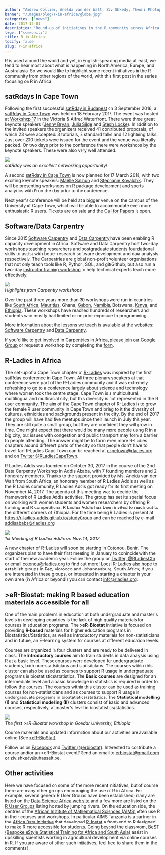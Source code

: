 ```yaml
---
author: "Andrew Collier, Anelda van der Walt, Ziv Shkedy, Theoni Photopoulou, Margareth Gfrerer and Heather Turner"
banner: "/images/blog/r-in-africa/globe.jpg"
categories: ["news"]
date: 2017-12-01
description: "Round-up of initiatives in the R community across Africa."
tags: ["community"]
title: R in Africa
tocify: false
slug: r-in-africa
---
```


R is used around the world and yet, in English-speaking media at least, we tend 
to hear most about what is happening in North America, Europe, and Australasia.
So we would like to highlight some recent initiatives in the R 
community from other regions of the world, with this first post in the series 
focusing on R in Africa.

<!--more--> 

## satRdays in Cape Town

Following the first successful 
[satRday in Budapest](http://budapest.satrdays.org/) on 3 September 2016, a 
[satRday in Cape Town](http://capetown2017.satrdays.org/) was held on 
18 February 2017. The event was hosted at 
[Workshop 17](http://workshop17.co.za/) in the Victoria & Alfred Waterfront. 
There were three great keynote speakers 
([Jenny Bryan](https://twitter.com/JennyBryan), 
[Julia Silge](https://twitter.com/juliasilge) and 
[Steph Locke](https://twitter.com/SteffLocke)). In addition to the invited 
speakers the organizers received 41 contributed proposals, of which 23 were 
accepted: 3 tutorials, 8 standard talks and 12 lightning talks. Just over 200 
tickets were issued for the event and the venue was literally packed. On two 
days prior to the conference there were workshops by the keynote speakers. 
These were also very well attended.

![](/images/blog/r-in-africa/D3S_6897.JPG)
*<br/>satRday was an excellent networking opportunity!*

A second [satRday in Cape Town](http://capetown2018.satrdays.org/) is now
planned for 17 March 2018, with two exciting keynote speakers: [Maëlle Salmon](https://twitter.com/maelle) and 
[Stephanie Kovalchik](https://twitter.com/StatsOnTheT). 
They will be presenting workshops on R package development and sports analytics
with R on the day prior to the conference.

Next year's conference will be held at a bigger venue on the campus of the 
University of Cape Town, which will be able to accommodate even more 
enthusiastic R users. Tickets are on sale and the 
[Call for Papers](https://www.papercall.io/satrday-cape-town-2018) is open.

## Software/Data Carpentry

Since 2015 [Software Carpentry](https://software-carpentry.org/) and 
[Data Carpentry](http://www.datacarpentry.org/) have been enabling R capacity
development in Africa. Software and Data Carpentry host two-day workshops 
teaching researchers and postgraduate students foundational skills to assist 
with better research software development and data analysis respectively. 
The Carpentries are global non-profit volunteer organisations that not only 
teach tools like R, Python, SQL, and git/Github, but also run a two-day 
[instructor training workshop](https://carpentries.github.io/instructor-training/) 
to help technical experts teach more effectively.

![](/images/blog/r-in-africa/carpentries.jpg)
*<br/>Highlights from Carpentry workshops*

Over the past three years more than 30 workshops were run in countries like 
[South Africa](https://software-carpentry.org/blog/2017/05/instructor-training-south-africa.html), 
[Mauritius](https://software-carpentry.org/blog/2017/09/mauritius.html), Ghana,
[Gabon](https://software-carpentry.org/blog/2017/09/mauritius.html),
[Namibia](https://software-carpentry.org/blog/2017/09/namibia.html), Botswana,
[Kenya](http://www.datacarpentry.org/blog/tdwg/), and
[Ethiopia](https://software-carpentry.org/blog/2017/09/ethiopia.html). These 
workshops have reached hundreds of researchers and students who mostly had 
limited or no prior exposure to programming. 

More information about the lessons we teach is available at the websites: 
[Software Carpentry](https://software-carpentry.org/lessons/) and 
[Data Carpentry](http://www.datacarpentry.org/lessons/).

If you'd like to get involved in Carpentries in Africa, please
[join our Google Group](https://groups.google.com/forum/#!forum/swc-za) or 
request a workshop by completing the [form](https://software-carpentry.org/workshops/request/).

## R-Ladies in Africa

The set-up of a Cape Town chapter of [R-Ladies](https://rladies.org/) 
was inspired by the first satRday
conference in Cape Town. All three plenary speakers at that conference
were part of the R-Ladies community and it was extremely refreshing to go to a
conference largely about science and technology where women took the centre 
stage. Cape Town is a multicultural, multilingual and multiracial city, but this
diversity is not represented in the R user community. The aim of the Cape Town 
chapter of R-Ladies is to grow the female R user community in Cape Town and
bring to it the diversity of cultures, ethnicities and backgrounds present in 
the city. By the end of 2017 the group will have had five meetups since their 
launch in July this year. They are still quite a small group, but they are 
confident they will grow in time. One might expect that there would be 
many more people using R in a big city, but issues with congestion and public
transport may form a barrier to people attending. The answer might be to form
even more R-Ladies chapters around different parts of the city so that people
don’t have to travel far! R-Ladies Cape Town can be reached at 
<capetown@rladies.org> and on 
[Twitter @RLadiesCapeTown](https://twitter.com/rladiescapetown).

R Ladies Addis was founded on October 30, 2017 in the course of the 2nd Data 
Carpentry Workshop in Addis Ababa, with 7 founding members and 2 honorary 
members. Thanks to the support provided by Ms. Anelda van der Walt from 
South Africa, an honorary member of R Ladies Addis as well as the R Ladies 
community, R Ladies Addis got ready for its first meeting on November 14, 2017. 
The agenda of this meeting was to decide the framework of R 
Ladies Addis activities. The group has set its special focus on working 
with women students and women researchers by offering R training and R
competitions. R Ladies Addis has been invited to reach out to the different 
corners of Ethiopia. For the time being R Ladies is present at 
https://r-ladies-addis.github.io/studyGroup and can be reached by e-mail
<addisababa@rladies.org>.

![](/images/blog/r-in-africa/r-ladies-addis-ababa.png)
*<br/>1st Meeting of R Ladies Addis on Nov. 14, 2017*

A new chapter of R-Ladies will soon be starting in Cotonou, Benin. The 
organizers plan to have their first meeting in January to conincide with the 
start of the new academic year. Follow the group on 
[Twitter, @RLadiesCtn](https://twitter.com/RLadiesCtn) or email 
<cotonou@rladies.org> to find out more! Local R-Ladies also hope to
establish groups in Fez, Morocco and Johannesburg, South Africa; if you are 
interested in these groups, or interested in starting a chapter in your own area
(in Africa or beyond!) you can contact <info@rladies.org>.

## >eR-Biostat: making R based education materials accessible for all

One of the main problems in education at both undergraduate and master's 
levels in developing countries is the lack of high quality materials 
for courses in education programs. The **>eR-Biostat** initiative is focused on 
providing **R-based** materials for higher education programs in
Biostatistics/Statistics, as well as introductory materials for 
non-statisticians and in future, an E-learning system for courses at different 
education levels.

Courses are organized in four clusters and are ready to be delivered in class. 
The **Introductory courses** aim to train students in data analysis using R at a 
basic level. These courses were developed for undergraduate students, both 
non-statisticians and statisticians. The courses within this cluster can also 
be used as courses to support R usage in undergraduate programs in
biostatistics/statistics. The **Basic courses** are designed for an 
intermediate level and a basic knowledge in statistics is required in order to 
follow the courses. The courses within this cluster can be used as training
courses for non-statisticians and as courses to support R usage in 
undergraduate programs in biostatistics/statistics. The 
**Statistical modelling (I)** and **Statistical modelling (II)** clusters
consist of basic and advanced courses, respectively, at master's level in 
biostatistics/statistics.

![](/images/blog/r-in-africa/er-biostat-ethiopia.png)
*<br/>The first >eR-Biostat workshop in Gondar University, Ethiopia*

Course materials and updated information about our activities are available 
online (See [>eR-BioStat](https://er-biostat.github.io/Courses/)).

Follow us on [Facebook](https://www.facebook.com/ER-BioStat-1463845487001786/) 
and [Twitter (@erbiostat)](https://twitter.com/erbiostat). Interested to 
contribute a course and/or an >eR-Biostat event? Send an email to 
<erbiostat@gmail.com> or <ziv.shkedy@uhasselt.be>.

## Other activities

Here we have focused on some of the more recent initiatives, but of 
course there are many other groups encouraging the use of R in Africa. For 
example, several general R User Groups have been established; many are listed 
on the [Data Science Africa web site](http://datascience-africa.org/) and a few 
more are listed on the [R User Groups](https://jumpingrivers.github.io/meetingsR/r-user-groups.html) 
listing hosted by jumping rivers. On the education side, the centres of the 
[African Institute of Mathematical Sciences (AIMS)](https://www.nexteinstein.org/) 
often use R in their courses and workshops. In particular AIMS Tanzania is a 
partner in the 
[Africa Data Initiative](http://www.africanmathsinitiative.net/blog/initiatives/african-data-initiative/) 
that developed [R-Instat](http://r-instat.org/index.html) a front-end to R 
designed to make R more accessible for students. Going beyond 
the classroom, 
[BeST (Bespoke eStyle Statistical Training for Africa and South Asia)](http://yieldingresults.org/) assist in upskilling scientists working in
agricultural development via online courses in R. If you are aware of other 
such initiatives, feel free to share them in the comments!


